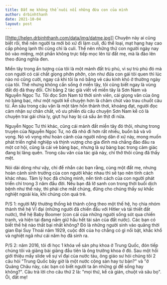 ```yaml
---
title: Đất mẹ không thể nuôi nổi những đứa con của mình
author: drbinhthanh
date: 2021-10-04
layout: post
---
```

[[http://helen.drbinhthanh.com/data/img/datme.jpg]]
Chuyện này ai cũng biết rồi, thế nên người ta mới bỏ xứ đi làm culi, đủ thể loại, mạt hạng hay cao cấp phòng lạnh thì cũng chỉ là culi. Thế nên những thứ con người ngày nay bỏ vào miệng, một phần không trực tiếp mọc lên từ đất mẹ, mà là đào lên theo đúng nghĩa đen.

Miền tây trong ấn tượng của tôi là một mảnh đất trù phú, vì sự trù phú đó mà con người có cái chất giọng phỡn phỡn, còn như đứa con gái tôi quen thì lúc nào nó cũng cười, ngay cả khi tôi la nó bằng vẻ cáu kỉnh khó ở thường ngày của tôi. Thế nhưng không cần sống ở miền tây, tôi cũng biết ngay là vùng đất đó đã thay đổi. Chỉ bằng 2 tác giả viết về miền tây là Sơn Nam và Nguyễn Ngọc Tư. Tôi đọc Sơn Nam từ thời sinh viên, cái giọng văn của ông nó bàng bạc, như một người kể chuyện hơn là chăm chút vào trau chuốt câu từ. Ẩn sâu trong câu văn là một tâm hồn thảnh thơi, khoáng đạt, người đọc cảm nhận sự chân chất, vô ưu phiền dù câu chuyện Sơn Nam kể có là chuyện trai gái chia ly, giựt hụi hay bị cá sấu ăn thịt đi nữa.

Nguyễn Ngọc Tư thì khác, cũng cái mảnh đất miền tây đó thôi, nhưng trong truyện của Nguyễn Ngọc Tư, nó đã nhỏ đi hơn rất nhiều, buồn bã và vô vọng. Nó vô vọng như hoàn cảnh của người nông dân ở xứ này, mong muốn phát triển nghề nghiệp và thịnh vượng cho gia đình mà chẳng đào đâu ra một cơ hội, cũng là cái vẻ bàng bạc, nhưng là sự bàng bạc trong cảm giác đang bị lãng quên. Trong câu văn của tác giả này, chỉ thở thôi cũng đã thấy mệt.    

Nói dài dòng như vậy, chỉ để nhắn các bạn rằng, cùng một đất mẹ, nhưng hoàn cảnh sinh trưởng của con người khác nhau thì sẽ tạo nên tính cách khác nhau. Tâm lý học đã chứng minh, nền tính cách của con người phát triển chỉ trong 3 năm đầu đời. Nếu bạn đã lỡ sanh con trong thời buổi dịch bệnh như thế này, thì phải che mắt chúng, đừng cho chúng thấy sự khắc nghiệt ngoài kia, khi chúng còn quá trẻ.

P/S 1: người Mỹ thường thống kê thành công theo một thế hệ, họ chia nhóm thành thế hệ Vĩ đại (những người đã chiến đấu với Hitler và tái thiết đất nước), thế hệ Baby Boomer (con cái của những người sống sót qua chiến tranh, và hiện tại đang nắm giữ hầu hết tài sản của đất nước). Các bạn có biết thế hệ nào thất bại nhất không? Đó là những người sinh vào quãng thời gian Đại Suy Thoái năm 1929, cuộc đời của họ chẳng có gì nổi bật, khắc khổ và nghiệt ngã như cái năm họ đã sinh ra.

P/S 2: năm 2016, tôi đi học 1 khóa về sản phụ khoa ở Trung Quốc, đón tiếp chúng tôi và giảng bài giảng đầu tiên là ông trưởng khoa ở đó. Sau một hồi giới thiệu mấy slide về sự vĩ đại của nước tàu, ông giáo sư hỏi chúng tôi 2 câu hỏi "Trung Quốc bây giờ là một nước cộng sản hay tư bản?" và "ở Quảng Châu này, các bạn có biết người ta ăn những gì để sống hay không?". Câu trả lời cho câu thứ 2 là: "mọi thứ, kể cả gián, chuột và sâu bọ". Ôi, đất mẹ!
